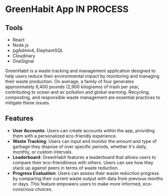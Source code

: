 # GreenHabit App IN PROCESS

## Tools

- React
- Node.js
- pgAdmin4, ElephantSQL
- Cloudinary
- OneSignal

GreenHabit is a waste tracking and management application designed to help users reduce their environmental impact by monitoring and managing their waste production. On average, a family of four generates approximately 6,400 pounds (2,900 kilograms) of trash per year, contributing to ocean and air pollution and global warming. Recycling, composting, and responsible waste management are essential practices to mitigate these issues.

## Features

- **User Accounts**: Users can create accounts within the app, providing them with a personalized eco-friendly experience.
- **Waste Tracking**: Users can input and monitor the amount and type of garbage they dispose of over specific periods, whether it's daily, monthly, or custom intervals.
- **Leaderboard**: GreenHabit features a leaderboard that allows users to compare their eco-friendliness with others. Users can see how they stack up against peers in terms of waste reduction.
- **Progress Evaluation**: Users can assess their waste reduction progress by comparing their current waste output with data from previous months or days. This feature empowers users to make more informed, eco-conscious choices.
